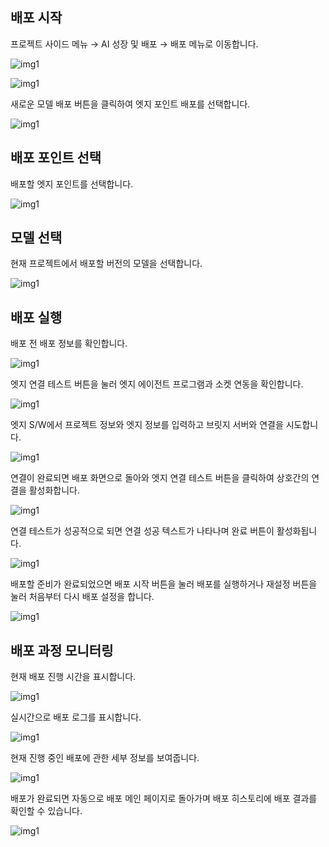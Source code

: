 배포 시작
-----


  

프로젝트 사이드 메뉴 → AI 성장 및 배포 → 배포 메뉴로 이동합니다.

![img1](https://raw.githubusercontent.com/vazilcompany/vridge-docs/main/img/ai_deploying/deploying_edgepoint_01.png)  

  

![img1](https://raw.githubusercontent.com/vazilcompany/vridge-docs/main/img/ai_deploying/deploying_edgepoint_02.png)  

새로운 모델 배포 버튼을 클릭하여 엣지 포인트 배포를 선택합니다.

  

![img1](https://raw.githubusercontent.com/vazilcompany/vridge-docs/main/img/ai_deploying/deploying_edgepoint_03.png)  

  

  

배포 포인트 선택
---------


배포할 엣지 포인트를 선택합니다.

![img1](https://raw.githubusercontent.com/vazilcompany/vridge-docs/main/img/ai_deploying/deploying_edgepoint_04.png)  

  

  

  

모델 선택
-----


현재 프로젝트에서 배포할 버전의 모델을 선택합니다.

![img1](https://raw.githubusercontent.com/vazilcompany/vridge-docs/main/img/ai_deploying/deploying_edgepoint_05.png)  

  

  

  

  

배포 실행
-----


배포 전 배포 정보를 확인합니다.

![img1](https://raw.githubusercontent.com/vazilcompany/vridge-docs/main/img/ai_deploying/deploying_edgepoint_06.png)  

  

엣지 연결 테스트 버튼을 눌러 엣지 에이전트 프로그램과 소켓 연동을 확인합니다.

![img1](https://raw.githubusercontent.com/vazilcompany/vridge-docs/main/img/ai_deploying/deploying_edgepoint_07.png)  

  

엣지 S/W에서 프로젝트 정보와 엣지 정보를 입력하고 브릿지 서버와 연결을 시도합니다.

![img1](https://raw.githubusercontent.com/vazilcompany/vridge-docs/main/img/ai_deploying/deploying_edgepoint_08.png)  

  

연결이 완료되면 배포 화면으로 돌아와 엣지 연결 테스트 버튼을 클릭하여 상호간의 연결을 활성화합니다.

![img1](https://raw.githubusercontent.com/vazilcompany/vridge-docs/main/img/ai_deploying/deploying_edgepoint_09.png)  

  

  

연결 테스트가 성공적으로 되면 연결 성공 텍스트가 나타나며 완료 버튼이 활성화됩니다.

![img1](https://raw.githubusercontent.com/vazilcompany/vridge-docs/main/img/ai_deploying/deploying_edgepoint_10.png)  

  

  

배포할 준비가 완료되었으면 배포 시작 버튼을 눌러 배포를 실행하거나 재설정 버튼을 눌러 처음부터 다시 배포 설정을 합니다.

![img1](https://raw.githubusercontent.com/vazilcompany/vridge-docs/main/img/ai_deploying/deploying_edgepoint_11.png)  

  

  

배포 과정 모니터링
----------


현재 배포 진행 시간을 표시합니다.

![img1](https://raw.githubusercontent.com/vazilcompany/vridge-docs/main/img/ai_deploying/deploying_edgepoint_12.png)  

  

  

실시간으로 배포 로그를 표시합니다.

![img1](https://raw.githubusercontent.com/vazilcompany/vridge-docs/main/img/ai_deploying/deploying_edgepoint_13.png)  

  

  

  

현재 진행 중인 배포에 관한 세부 정보를 보여줍니다.

![img1](https://raw.githubusercontent.com/vazilcompany/vridge-docs/main/img/ai_deploying/deploying_edgepoint_14.png)  

  

배포가 완료되면 자동으로 배포 메인 페이지로 돌아가며 배포 히스토리에 배포 결과를 확인할 수 있습니다.

![img1](https://raw.githubusercontent.com/vazilcompany/vridge-docs/main/img/ai_deploying/deploying_edgepoint_15.png)  
